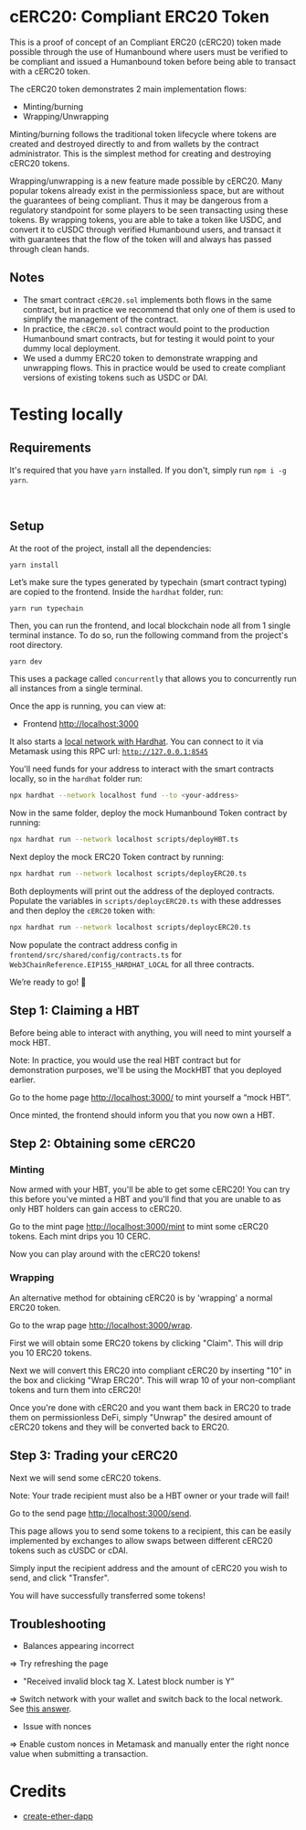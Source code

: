 # cERC20: Compliant ERC20 Token

This is a proof of concept of an Compliant ERC20 (cERC20) token made possible through the use of Humanbound where users must be verified to be compliant and issued a Humanbound token before being able to transact with a cERC20 token.

The cERC20 token demonstrates 2 main implementation flows:

- Minting/burning
- Wrapping/Unwrapping

Minting/burning follows the traditional token lifecycle where tokens are created and destroyed directly to and from wallets by the contract administrator. This is the simplest method for creating and destroying cERC20 tokens.

Wrapping/unwrapping is a new feature made possible by cERC20. Many popular tokens already exist in the permissionless space, but are without the guarantees of being compliant. Thus it may be dangerous from a regulatory standpoint for some players to be seen transacting using these tokens. By wrapping tokens, you are able to take a token like USDC, and convert it to cUSDC through verified Humanbound users, and transact it with guarantees that the flow of the token will and always has passed through clean hands.

## Notes

- The smart contract `cERC20.sol` implements both flows in the same contract, but in practice we recommend that only one of them is used to simplify the management of the contract.
- In practice, the `cERC20.sol` contract would point to the production Humanbound smart contracts, but for testing it would point to your dummy local deployment.
- We used a dummy ERC20 token to demonstrate wrapping and unwrapping flows. This in practice would be used to create compliant versions of existing tokens such as USDC or DAI.

# Testing locally

## Requirements

It's required that you have `yarn` installed. If you don't, simply run `npm i -g yarn`.

<br/>

## Setup

At the root of the project, install all the dependencies:

```
yarn install
```

Let’s make sure the types generated by typechain (smart contract typing) are copied to the frontend. Inside the `hardhat` folder, run:

```solidity
yarn run typechain
```

Then, you can run the frontend, and local blockchain node all from 1 single terminal instance.
To do so, run the following command from the project's root directory.

```bash
yarn dev
```

This uses a package called `concurrently` that allows you to concurrently run all instances from a single terminal.

Once the app is running, you can view at:

- Frontend [http://localhost:3000](http://localhost:3000/)

It also starts a [local network with Hardhat](https://hardhat.org/hardhat-network/docs/overview). You can connect to it via Metamask using this RPC url: [`http://127.0.0.1:8545`](http://127.0.0.1:8545/)

You'll need funds for your address to interact with the smart contracts locally, so in the `hardhat` folder run:

```bash
npx hardhat --network localhost fund --to <your-address>
```

Now in the same folder, deploy the mock Humanbound Token contract by running:

```bash
npx hardhat run --network localhost scripts/deployHBT.ts
```

Next deploy the mock ERC20 Token contract by running:

```bash
npx hardhat run --network localhost scripts/deployERC20.ts
```

Both deployments will print out the address of the deployed contracts. Populate the variables in `scripts/deploycERC20.ts` with these addresses and then deploy the `cERC20` token with:

```bash
npx hardhat run --network localhost scripts/deploycERC20.ts
```

Now populate the contract address config in `frontend/src/shared/config/contracts.ts` for `Web3ChainReference.EIP155_HARDHAT_LOCAL` for all three contracts.

We’re ready to go! 🚀

## Step 1: Claiming a HBT

Before being able to interact with anything, you will need to mint yourself a mock HBT.

Note: In practice, you would use the real HBT contract but for demonstration purposes, we'll be using the MockHBT that you deployed earlier.

Go to the home page [http://localhost:3000/](http://localhost:3000/) to mint yourself a “mock HBT”.

Once minted, the frontend should inform you that you now own a HBT.

## Step 2: Obtaining some cERC20

### Minting

Now armed with your HBT, you'll be able to get some cERC20! You can try this before you've minted a HBT and you'll find that you are unable to as only HBT holders can gain access to cERC20.

Go to the mint page [http://localhost:3000/mint](http://localhost:3000/mint) to mint some cERC20 tokens. Each mint drips you 10 CERC.

Now you can play around with the cERC20 tokens!

### Wrapping

An alternative method for obtaining cERC20 is by 'wrapping' a normal ERC20 token.

Go to the wrap page [http://localhost:3000/wrap](http://localhost:3000/wrap).

First we will obtain some ERC20 tokens by clicking "Claim". This will drip you 10 ERC20 tokens.

Next we will convert this ERC20 into compliant cERC20 by inserting "10" in the box and clicking "Wrap ERC20". This will wrap 10 of your non-compliant tokens and turn them into cERC20!

Once you're done with cERC20 and you want them back in ERC20 to trade them on permissionless DeFi, simply "Unwrap" the desired amount of cERC20 tokens and they will be converted back to ERC20.

## Step 3: Trading your cERC20

Next we will send some cERC20 tokens.

Note: Your trade recipient must also be a HBT owner or your trade will fail!

Go to the send page [http://localhost:3000/send](http://localhost:3000/send).

This page allows you to send some tokens to a recipient, this can be easily implemented by exchanges to allow swaps between different cERC20 tokens such as cUSDC or cDAI.

Simply input the recipient address and the amount of cERC20 you wish to send, and click "Transfer".

You will have successfully transferred some tokens!

## Troubleshooting

- Balances appearing incorrect

⇒ Try refreshing the page

- "Received invalid block tag X. Latest block number is Y”

⇒ Switch network with your wallet and switch back to the local network. See [this answer](https://ethereum.stackexchange.com/a/112214).

- Issue with nonces

⇒ Enable custom nonces in Metamask and manually enter the right nonce value when submitting a transaction.

# Credits

- [create-ether-dapp](https://github.com/adriandelgg/create-ether-dapp)
